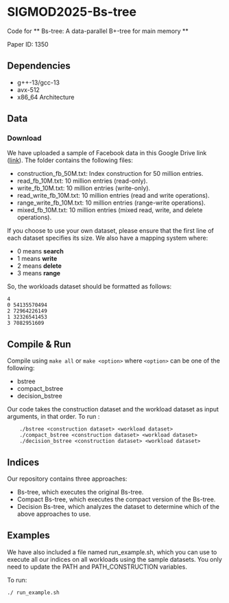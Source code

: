 # SIGMOD2025-Bs-tree
Code for  ** Bs-tree: A data-parallel B+-tree for main memory **

Paper ID: 1350 

## Dependencies
- g++-13/gcc-13
- avx-512
- x86_64 Architecture

## Data
### Download
We have uploaded a sample of Facebook data in this Google Drive link ([link](https://drive.google.com/drive/folders/1LPJeu82qi4uz90JjjMcQ6luNVRGNwM1A)). The folder contains the following files:
- construction_fb_50M.txt: Index construction for 50 million entries.
- read_fb_10M.txt: 10 million entries (read-only).
- write_fb_10M.txt: 10 million entries (write-only).
- read_write_fb_10M.txt: 10 million entries (read and write operations).
- range_write_fb_10M.txt: 10 million entries (range-write operations).
- mixed_fb_10M.txt: 10 million entries (mixed read, write, and delete operations).

If you choose to use your own dataset, please ensure that the first line of each dataset specifies its size. We also have a mapping system where:
- 0 means **search**
- 1 means **write**
- 2 means **delete**
- 3 means **range**

So, the workloads dataset should be formatted as follows:
``` 
4
0 54135570494
2 72964226149
1 32326541453
3 7082951609 
```

## Compile & Run
Compile using ```make all``` or ```make <option>``` where `<option>` can be one of the following:

- bstree
- compact_bstree
- decision_bstree

Our code takes the construction dataset and the workload dataset as input arguments, in that order.
To run :
```
    ./bstree <construction dataset> <workload dataset>
    ./compact_bstree <construction dataset> <workload dataset>
    ./decision_bstree <construction dataset> <workload dataset>
```

## Indices
Our repository contains three approaches:
- Bs-tree, which executes the original Bs-tree.
- Compact Bs-tree, which executes the compact version of the Bs-tree.
- Decision Bs-tree, which analyzes the dataset to determine which of the above approaches to use.


## Examples
We have also included a file named run_example.sh, which you can use to execute all our indices on all workloads using the sample datasets. You only need to update the PATH and PATH_CONSTRUCTION variables.

To run:
```
./ run_example.sh
```
